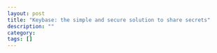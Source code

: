 ```yaml
---
layout: post
title: "Keybase: the simple and secure solution to share secrets"
description: ""
category: 
tags: []
---
```


